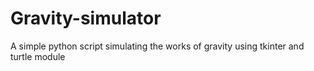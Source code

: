 # Gravity-simulator
A simple python script simulating the works of gravity using tkinter and turtle module
